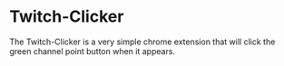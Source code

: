 # Twitch-Clicker

The Twitch-Clicker is a very simple chrome extension that will click the green channel point button when it appears.
